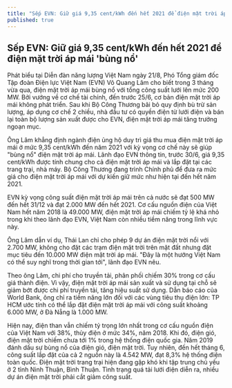 ```yaml
---
title: "Sếp EVN: Giữ giá 9,35 cent/kWh đến hết 2021 để điện mặt trời áp mái 'bùng nổ'"
published: true
---
```

## Sếp EVN: Giữ giá 9,35 cent/kWh đến hết 2021 để điện mặt trời áp mái 'bùng nổ'

Phát biểu tại Diễn đàn năng lượng Việt Nam ngày 21/8, Phó Tổng giám đốc Tập đoàn Điện lực Việt Nam (EVN) Võ Quang Lâm cho biết trong 3 tháng vừa qua, điện mặt trời áp mái bùng nổ với tổng công suất lưới lên mức 200 MW. Bởi vướng về cơ chế tài chính, đến trước 25/6, cơ bản điện mặt trời áp mái không phát triển. Sau khi Bộ Công Thương bãi bỏ quy định bù trừ sản lượng, áp dụng cơ chế 2 chiều, nhà đầu tư có quyền điện từ lưới điện và bán lại toàn bộ lượng sản xuất được cho EVN, điện mặt trời áp mái tăng trưởng ngoạn mục.

Ông Lâm khẳng định ngành điện ủng hộ duy trì giá thu mua điện mặt trời áp mái ở mức 9,35 cent/kWh đến năm 2021 với kỳ vọng cơ chế này sẽ giúp "bùng nổ" điện mặt trời áp mái. Lãnh đạo EVN thông tin, trước 30/6, giá 9,35 cent/kWh được tính chung cho cả điện mặt trời áp mái và lắp đặt tại các trang trại, nhà máy. Bộ Công Thương đang trình Chính phủ để đưa ra mức giá cho điện mặt trời áp mái với dự kiến giữ mức như hiện tại đến hết năm 2021. 

[]({{site.baseurl}}/https://i.ndh.vn/2019/08/21/ap-mai-3469-1566366323.jpg)

EVN kỳ vọng công suất điện mặt trời áp mái trên cả nước sẽ đạt 500 MW đến hết 31/12 và đạt 2.000 MW đến hết 2021. Cơ cấu nguồn điện của Việt Nam hết năm 2018 là 49.000 MW, điện mặt trời áp mái chiếm tỷ lệ khá nhỏ trong khi theo lãnh đạo EVN, Việt Nam còn nhiều tiềm năng trong lĩnh vực này. 

Ông Lâm dẫn ví dụ, Thái Lan chỉ cho phép 9 dự án điện mặt trời nổi với 2.700 MW, không cho đặt các trạm điện mặt trời trên mặt đất nhưng đặt mục tiêu đến 10.000 MW điện mặt trời áp mái. "Đây là một hướng Việt Nam có thể suy nghĩ trong thời gian tới", lãnh đạo EVN nêu.

Theo ông Lâm, chi phí cho truyền tải, phân phối chiếm 30% trong cơ cấu giá thành điện. Vì vậy, điện mặt trời áp mái sản xuất và sử dụng tại chỗ sẽ giảm bớt được chi phí truyền tải, tăng hiệu suất sử dụng. Dẫn báo cáo của World Bank, ông chỉ ra tiềm năng lớn đối với các vùng tiêu thụ điện lớn: TP HCM ước tính có thể lắp đặt điện mặt trời áp mái với công suất khoảng 6.000 MW, ở Đà Nẵng là 1.000 MW.

Hiện nay, điện than vẫn chiếm tỷ trọng lớn nhất trong cơ cấu nguồn điện của Việt Nam với 38%, thủy điện ở mức 34%, năm 2018. Khi đó, điện gió, điện mặt trời chiếm chưa tới 1% trong hệ thống điện quốc gia. Năm 2019 đánh dấu sự bùng nổ của điện gió, điện mặt trời. Tuy nhiên, đến hết tháng 6, công suất lắp đặt của cả 2 nguồn này là 4.542 MW, đạt 8,3% hệ thống điện toàn quốc. Điện mặt trời trang trại hiện đang gặp khó khi tập trung chủ yếu ở 2 tỉnh Ninh Thuận, Bình Thuận. Tình trạng quá tải lưới điện diễn ra, nhiều dự án điện mặt trời phải cắt giảm công suất.
